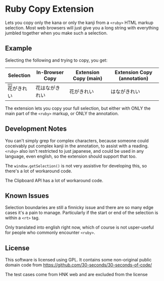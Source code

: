 # Ruby Copy Extension

Lets you copy only the kana or only the kanji from a `<ruby>` HTML markup selection. Most web browsers will just give you a long string with everything jumbled together when you make such a selection.

## Example

Selecting the following and trying to copy, you get:

Selection | In-Browser Copy | Extension Copy (main) | Extension Copy (annotation)
--|--|--|--
<ruby>花<rt>はな</rt>がきれい</ruby> | 花はながきれい | 花がきれい | はながきれい

The extension lets you copy your full selection, but either with ONLY the main part of the `<ruby>` markup, or ONLY the annotation.

## Development Notes

You can't simply grep for complex characters, because someone could coceivably put complex kanji in the annotation, to assist with a reading. `<ruby>` also isn't restricted to just japanese, and could be used in any language, even english, so the extension should support that too.

The `window.getSelection()` is not very assistive for developing this, so there's a lot of workaround code.

The Clipboard API has a lot of workaround code.

## Known Issues
Selection boundaries are still a finnicky issue and there are so many edge cases it's a pain to manage. Particularly if the start or end of the selection is within a `<rt>` tag.

Only translated into english right now, which of course is not usper-useful for people who commonly encounter `<ruby>`.

## License
This software is licensed using GPL. It contains some non-original public domain code from https://github.com/30-seconds/30-seconds-of-code/

The test cases come from HNK web and are excluded from the license
